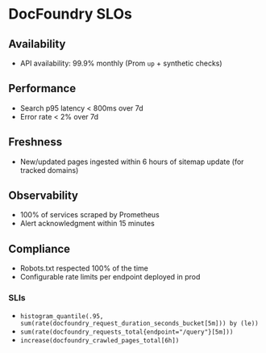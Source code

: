 # DocFoundry SLOs

## Availability
- API availability: 99.9% monthly (Prom `up` + synthetic checks)

## Performance
- Search p95 latency < 800ms over 7d
- Error rate < 2% over 7d

## Freshness
- New/updated pages ingested within 6 hours of sitemap update (for tracked domains)

## Observability
- 100% of services scraped by Prometheus
- Alert acknowledgment within 15 minutes

## Compliance
- Robots.txt respected 100% of the time
- Configurable rate limits per endpoint deployed in prod

### SLIs
- `histogram_quantile(.95, sum(rate(docfoundry_request_duration_seconds_bucket[5m])) by (le))`
- `sum(rate(docfoundry_requests_total{endpoint="/query"}[5m]))`
- `increase(docfoundry_crawled_pages_total[6h])`